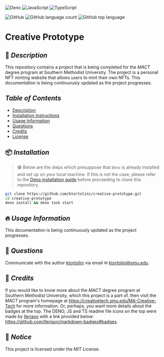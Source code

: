 ![Deno](https://img.shields.io/badge/deno-d0bcd1?style=for-the-badge&logo=deno&logoColor=black)
![JavaScript](https://img.shields.io/badge/javascript-%23d0bcd1.svg?style=for-the-badge&logo=javascript&logoColor=black)
![TypeScript](https://img.shields.io/badge/typescript-%23d0bcd1.svg?style=for-the-badge&logo=typescript&logoColor=black)

![GitHub](https://img.shields.io/github/license/ktortolini/creative-prototype?style=flat-square)
![GitHub language count](https://img.shields.io/github/languages/count/ktortolini/creative-prototype?style=flat-square)
![GitHub top language](https://img.shields.io/github/languages/top/ktortolini/creative-prototype?color=green&style=flat-square)

# Creative Prototype

## 📜 _Description_

This repository contains a project that is being completed for the _MACT_ degree program at Southern Methodist University. The project is a personal NFT minting website that allows users to mint their own NFTs. This documentation is being continuously updated as the project progresses.

## _Table of Contents_

- [Description](#📜-description)
- [Installation Instructions](#📦-installation)
- [Usage Information](#🔥-usage-information)
- [Questions](#💬-questions)
- [Credits](#📜-credits)
- [License](#📜-license)

## 📦 _Installation_

> 🟢 Below are the steps which presuppose that `Deno` is already installed and
> set up on your local machine. If this is not the case, please refer to the
> [Deno installation guide](https://deno.land/manual/getting_started/installation)
> before proceeding to clone this repository.

```bash
git clone https://github.com/ktortolini/creative-prototype.git
cd creative-prototype
deno install && deno task start
```

## 🔥 _Usage Information_

This documentation is being continuously updated as the project progresses.

## 💬 _Questions_

Communicate with the author [ktortolini](https://github.com/ktortolini) via
email ✉ <a>ktortolini@smu.edu</a>.

## 📜 _Credits_

If you would like to know more about the _MACT_ degree program at Southern
Methodist University, which this project is a part of, then visit the _MACT_
program's homepage at https://creativetech.smu.edu/MA-Creative-Tech for
more information. Or, perhaps, you want more details about the badges
at the top. The DENO, JS and TS readme file icons on the top were made
by [Ileriayo](https://github.com/Ileriayo) with a link provided below:
https://github.com/Ileriayo/markdown-badges#badges.

## 📜 _Notice_

This project is licensed under the MIT License.
